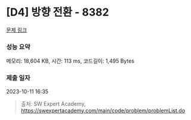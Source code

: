 # [D4] 방향 전환 - 8382 

[문제 링크](https://swexpertacademy.com/main/code/problem/problemDetail.do?contestProbId=AWyNQrCahHcDFAVP) 

### 성능 요약

메모리: 18,604 KB, 시간: 113 ms, 코드길이: 1,495 Bytes

### 제출 일자

2023-10-11 16:35



> 출처: SW Expert Academy, https://swexpertacademy.com/main/code/problem/problemList.do